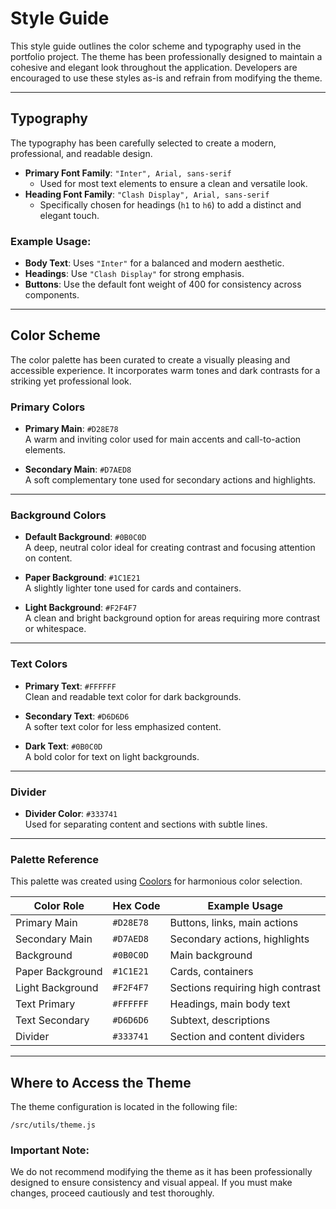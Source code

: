 # **Style Guide**

This style guide outlines the color scheme and typography used in the portfolio project. The theme has been professionally designed to maintain a cohesive and elegant look throughout the application. Developers are encouraged to use these styles as-is and refrain from modifying the theme.

---

## **Typography**

The typography has been carefully selected to create a modern, professional, and readable design.

- **Primary Font Family**: `"Inter", Arial, sans-serif`
  - Used for most text elements to ensure a clean and versatile look.
- **Heading Font Family**: `"Clash Display", Arial, sans-serif`
  - Specifically chosen for headings (`h1` to `h6`) to add a distinct and elegant touch.

### Example Usage:

- **Body Text**: Uses `"Inter"` for a balanced and modern aesthetic.
- **Headings**: Use `"Clash Display"` for strong emphasis.
- **Buttons**: Use the default font weight of 400 for consistency across components.

---

## **Color Scheme**

The color palette has been curated to create a visually pleasing and accessible experience. It incorporates warm tones and dark contrasts for a striking yet professional look.

### **Primary Colors**

- **Primary Main**: `#D28E78`  
  A warm and inviting color used for main accents and call-to-action elements.

- **Secondary Main**: `#D7AED8`  
  A soft complementary tone used for secondary actions and highlights.

---

### **Background Colors**

- **Default Background**: `#0B0C0D`  
  A deep, neutral color ideal for creating contrast and focusing attention on content.

- **Paper Background**: `#1C1E21`  
  A slightly lighter tone used for cards and containers.

- **Light Background**: `#F2F4F7`  
  A clean and bright background option for areas requiring more contrast or whitespace.

---

### **Text Colors**

- **Primary Text**: `#FFFFFF`  
  Clean and readable text color for dark backgrounds.

- **Secondary Text**: `#D6D6D6`  
  A softer text color for less emphasized content.

- **Dark Text**: `#0B0C0D`  
  A bold color for text on light backgrounds.

---

### **Divider**

- **Divider Color**: `#333741`  
  Used for separating content and sections with subtle lines.

---

### **Palette Reference**

This palette was created using [Coolors](https://coolors.co/palette/703364-70284c-d28e78-75357c-d7aed8) for harmonious color selection.

| Color Role       | Hex Code  | Example Usage                    |
| ---------------- | --------- | -------------------------------- |
| Primary Main     | `#D28E78` | Buttons, links, main actions     |
| Secondary Main   | `#D7AED8` | Secondary actions, highlights    |
| Background       | `#0B0C0D` | Main background                  |
| Paper Background | `#1C1E21` | Cards, containers                |
| Light Background | `#F2F4F7` | Sections requiring high contrast |
| Text Primary     | `#FFFFFF` | Headings, main body text         |
| Text Secondary   | `#D6D6D6` | Subtext, descriptions            |
| Divider          | `#333741` | Section and content dividers     |

---

## **Where to Access the Theme**

The theme configuration is located in the following file:

```
/src/utils/theme.js
```

### **Important Note:**

We do not recommend modifying the theme as it has been professionally designed to ensure consistency and visual appeal. If you must make changes, proceed cautiously and test thoroughly.
